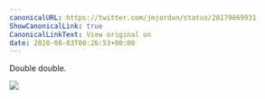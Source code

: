 ```yaml
---
canonicalURL: https://twitter.com/jmjordan/status/20179869931
ShowCanonicalLink: true
CanonicalLinkText: View original on
date: 2010-08-03T00:26:53+00:00
---
```

Double double.

![](/images/20179869931-139576848.jpg)